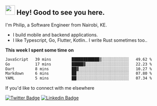 <h2><img src="https://slackmojis.com/emojis/3643-cool-doge/download" width="30"/> Hey! Good to see you here.</h2>

<p>I'm Philip, a Software Engineer from Nairobi, KE. 

- I build mobile and backend applications.
- I like Typescript, Go, Flutter, Kotlin.. I write Rust sometimes too..</p>

**This week I spent some time on**
<!--START_SECTION:waka-->

```txt
JavaScript   39 mins         ████████████▒░░░░░░░░░░░░   49.62 %
Go           17 mins         █████▓░░░░░░░░░░░░░░░░░░░   22.23 %
Dart         8 mins          ██▓░░░░░░░░░░░░░░░░░░░░░░   10.27 %
Markdown     6 mins          ██░░░░░░░░░░░░░░░░░░░░░░░   07.80 %
YAML         5 mins          ██░░░░░░░░░░░░░░░░░░░░░░░   07.34 %
```

<!--END_SECTION:waka-->

If you'd like to connect with me elsewhere

[![Twitter Badge](https://img.shields.io/badge/-Twitter-1ca0f1?style=flat-square&labelColor=1ca0f1&logo=twitter&logoColor=white&link=https://twitter.com/_diogorodrigues)](https://twitter.com/kimathiphil)  [![Linkedin Badge](https://img.shields.io/badge/-LinkedIn-blue?style=flat-square&logo=Linkedin&logoColor=white&link=https://www.linkedin.com/in/philip-kimathi-2604a9114/)](https://www.linkedin.com/in/philip-kimathi-2604a9114/)
